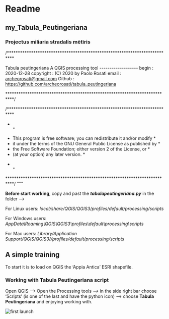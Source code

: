 # Readme
## my_Tabula_Peutingeriana
### Projectus miliaria stradalis mētīris

/***************************************************************************

Tabula peutingeriana                                 A QGIS processing tool
                              -------------------
        begin                : 2020-12-28
        copyright            : (C) 2020 by Paolo Rosati
        email                : archeorosati@gmail.com
	Github		: https://github.com/archeorosati/tabula_peutingeriana
	
 ***************************************************************************/

/***************************************************************************

 *                                                                         *
 *   This program is free software; you can redistribute it and/or modify  *
 *   it under the terms of the GNU General Public License as published by  *
 *   the Free Software Foundation; either version 2 of the License, or     *
 *   (at your option) any later version.                                   *
 *                                                                         *
 ***************************************************************************/
"""

**Before start working**, copy and past the ***tabulapeutingeriana.py*** in the folder —>

For Linux users:
*local/share/QGIS/QGIS3/profiles/default/processing/scripts*

For Windows users:
*AppData\Roaming\QGIS\QGIS3\profiles\default\processing\scripts*

For Mac users:
*Library/Application Support/QGIS/QGIS3//profiles/default/processing/scripts*


## A simple training
To start it is to load on QGIS the ‘Appia Antica’ ESRI shapefile.

### **Working with Tabula Peutingeriana script**
Open QGIS —> Open the Processing tools —> in the side right bar choose ‘Scripts’ (is one of the last and have the python icon) —> choose **Tabula Peutingeriana** and enjoying working with.

![first launch](https://github.com/archeorosati/my_tabula_peutingeriana/blob/main/Schermata%202020-12-07%20alle%2012.17.00.jpg)
